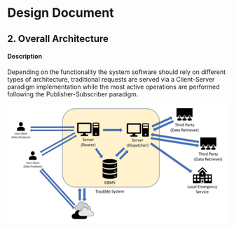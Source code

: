 # Design Document

## 2. Overall Architecture

#### Description
Depending on the functionality the system software should rely on different types of architecture, traditional requests are served via a Client-Server paradigm implementation while the most active operations are performed following the Publisher-Subscriber paradigm.

<img src="./ArchitectureDiagrams/Architecture.JPG"/>
